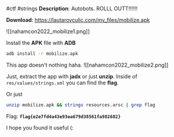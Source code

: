 #ctf #strings 
**Description**: Autobots. ROLLL OUTT!!!!!!

**Download**: https://lautarovculic.com/my_files/mobilize.apk

![[nahamcon2022_mobilize1.png]]

Install the **APK** file with **ADB**
```bash
adb install -r mobilize.apk
```

This app doesn't nothing haha.
![[nahamcon2022_mobilize2.png]]

Just, extract the app with **jadx** or just **unzip**.
Inside of `res/values/strings.xml` you can find the **flag**.

Or just
```bash
unzip mobilize.apk && strings resources.arsc | grep flag
```

Flag: **`flag{e2e7fd4a43e93ea679d38561fa982682}`**

I hope you found it useful (: